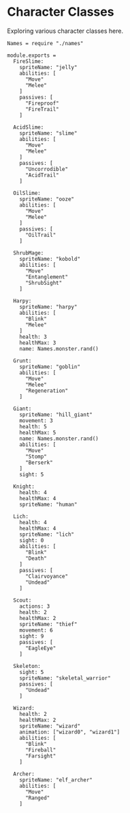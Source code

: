 Character Classes
=================

Exploring various character classes here.

    Names = require "./names"

    module.exports =
      FireSlime:
        spriteName: "jelly"
        abilities: [
          "Move"
          "Melee"
        ]
        passives: [
          "Fireproof"
          "FireTrail"
        ]

      AcidSlime:
        spriteName: "slime"
        abilities: [
          "Move"
          "Melee"
        ]
        passives: [
          "Uncorrodible"
          "AcidTrail"
        ]

      OilSlime:
        spriteName: "ooze"
        abilities: [
          "Move"
          "Melee"
        ]
        passives: [
          "OilTrail"
        ]

      ShrubMage:
        spriteName: "kobold"
        abilities: [
          "Move"
          "Entanglement"
          "ShrubSight"
        ]

      Harpy:
        spriteName: "harpy"
        abilities: [
          "Blink"
          "Melee"
        ]
        health: 3
        healthMax: 3
        name: Names.monster.rand()

      Grunt:
        spriteName: "goblin"
        abilities: [
          "Move"
          "Melee"
          "Regeneration"
        ]

      Giant:
        spriteName: "hill_giant"
        movement: 3
        health: 5
        healthMax: 5
        name: Names.monster.rand()
        abilities: [
          "Move"
          "Stomp"
          "Berserk"
        ]
        sight: 5

      Knight:
        health: 4
        healthMax: 4
        spriteName: "human"

      Lich:
        health: 4
        healthMax: 4
        spriteName: "lich"
        sight: 0
        abilities: [
          "Blink"
          "Death"
        ]
        passives: [
          "Clairvoyance"
          "Undead"
        ]

      Scout:
        actions: 3
        health: 2
        healthMax: 2
        spriteName: "thief"
        movement: 6
        sight: 9
        passives: [
          "EagleEye"
        ]

      Skeleton:
        sight: 5
        spriteName: "skeletal_warrior"
        passives: [
          "Undead"
        ]

      Wizard:
        health: 2
        healthMax: 2
        spriteName: "wizard"
        animation: ["wizard0", "wizard1"]
        abilities: [
          "Blink"
          "Fireball"
          "Farsight"
        ]

      Archer:
        spriteName: "elf_archer"
        abilities: [
          "Move"
          "Ranged"
        ]
